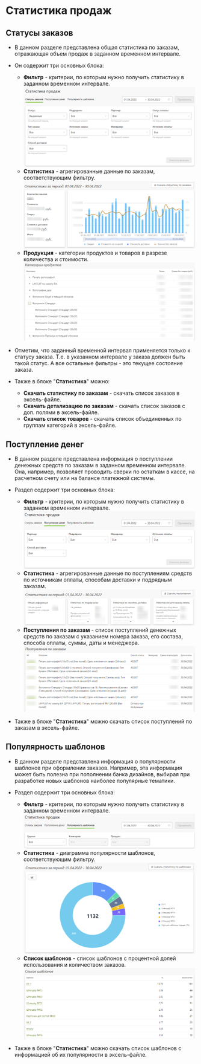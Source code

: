 # Статистика продаж

## Статусы заказов
* В данном разделе представлена общая статистика по заказам, отражающая объем продаж в заданном временном интервале.

* Он содержит три основных блока:
    + __Фильтр__ - критерии, по которым нужно получить статистику в заданном временном интервале.
    ![](../_media/order/order-report-filter.png)
    + __Статистика__ - агрегированные данные по заказам, соответствующим фильтру.
    ![](../_media/order/order-report-statistic.png)
    + __Продукция__ - категории продуктов и товаров в разрезе количества и стоимости.
    ![](../_media/order/order-report-products.png)

* Отметим, что заданный временной интервал применяется только к статусу заказа. Т.е. в указанном интервале у заказа должен быть такой статус. А все остальные фильтры - это текущее состояние заказа.

* Также в блоке "__Статистика__" можно:
    + __Скачать статистику по заказам__ - скачать список заказов в эксель-файле.
    + __Скачать детализацию по заказам__ - скачать список заказов с доп. полями в эксель-файле.
    + __Скачать список товаров__ - скачать список объединенных по группам категорий в эксель-файле.

## Поступление денег
* В данном разделе представлена информация о поступлении денежных средств по заказам в заданном временном интервале. Она, например, позволяет проводить сверки по остаткам в кассе, на расчетном счету или на балансе платежной системы.

* Раздел содержит три основных блока:
    + __Фильтр__ - критерии, по которым нужно получить статистику в заданном временном интервале.
    ![](../_media/order/order-report-finance-filter.png)
    + __Статистика__ - агрегированные данные по поступлениям средств по источникам оплаты, способам доставки и подрядным заказам.
    ![](../_media/order/order-report-finance-statistic.png)
    + __Поступления по заказам__ - список поступлений денежных средств по заказам с указанием номера заказа, его состава, способа оплаты, суммы, даты и менеджера.
    ![](../_media/order/order-report-finance-orders.png)

* Также в блоке "__Статистика__" можно скачать список поступлений по заказам в эксель-файле.

## Популярность шаблонов
* В данном разделе представлена информация о популярности шаблонов при оформлении заказов. Например, эта информация может быть полезна при пополнении банка дизайнов, выбирая при разработке новых шаблонов наиболее популярные тематики.

* Раздел содержит три основных блока:
    + __Фильтр__ - критерии, по которым нужно получить статистику в заданном временном интервале.
    ![](../_media/order/order-report-template-filter.png)
    + __Статистика__ - диаграмма популярности шаблонов, соответствующим фильтру.
    ![](../_media/order/order-report-template-statistic.png)
    + __Список шаблонов__ - список шаблонов с процентной долей использования и количеством заказов.
    ![](../_media/order/order-report-template-list.png)

* Также в блоке "__Статистика__" можно скачать список шаблонов с информацией об их популярности в эксель-файле.
